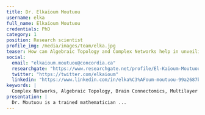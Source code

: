 ```yaml
---
title: Dr. Elkaïoum Moutuou
username: elka
full_name: Elkaïoum Moutuou
credentials: PhD
category: 1
position: Research scientist
profile_img: /media/images/team/elka.jpg
teaser: How can Algebraic Topology and Complex Networks help in unveiling the mysteries of the brain?
social:
  email: "elkaioum.moutuou@concordia.ca"
  researchgate: "https://www.researchgate.net/profile/El-Kaioum-Moutuou"
  twitter: "https://twitter.com/elkaioum"
  linkedin: "https://www.linkedin.com/in/elka%C3%AFoum-moutuou-99a2687b/"
keywords: |
  Complex Networks, Algebraic Topology, Brain Connectomics, Multilayer Networks
presentation: |
  Dr. Moutuou is a trained mathematician ...
---
```

